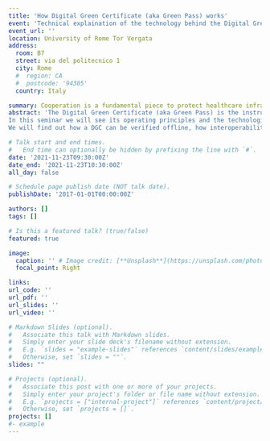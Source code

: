 ```yaml
---
title: 'How Digital Green Certificate (aka Green Pass) works'
event: 'Technical explaination of the technology behind the Digital Green Certificate'
event_url: ''
location: University of Rome Tor Vergata
address: 
  room: B7
  street: via del politecnico 1
  city: Rome
  #  region: CA
  #  postcode: '94305'
  country: Italy

summary: Cooperation is a fundamental piece to protect healthcare infrastructures from the increasing number of threats
abstract: 'The Digital Green Certificate (aka Green Pass) is the instrument that the European Union has put in place to counter the Covid-19 emergency.
In this seminar we will see its operating principles and the technologies that have been used for issuing and verifying it.
We will find out how a DGC can be verified offline, how interoperability between health systems of different countries is achieved, and what the attacks on the Green Pass in recent months are based on.'

# Talk start and end times.
#   End time can optionally be hidden by prefixing the line with `#`.
date: '2021-11-23T09:30:00Z'
date_end: '2021-11-23T10:30:00Z'
all_day: false

# Schedule page publish date (NOT talk date).
publishDate: '2017-01-01T00:00:00Z'

authors: []
tags: []

# Is this a featured talk? (true/false)
featured: true 

image:
  caption: '' # Image credit: [**Unsplash**](https://unsplash.com/photos/IPe4SIIKuno)'
  focal_point: Right

links:
url_code: ''
url_pdf: ''
url_slides: ''
url_video: ''

# Markdown Slides (optional).
#   Associate this talk with Markdown slides.
#   Simply enter your slide deck's filename without extension.
#   E.g. `slides = "example-slides"` references `content/slides/example-slides.md`.
#   Otherwise, set `slides = ""`.
slides: ""

# Projects (optional).
#   Associate this post with one or more of your projects.
#   Simply enter your project's folder or file name without extension.
#   E.g. `projects = ["internal-project"]` references `content/project/deep-learning/index.md`.
#   Otherwise, set `projects = []`.
projects: []
#- example
---
```


